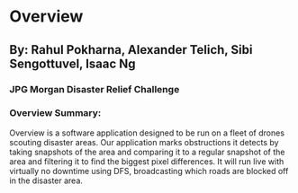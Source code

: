 # Overview 

## By: Rahul Pokharna, Alexander Telich, Sibi Sengottuvel, Isaac Ng

### JPG Morgan Disaster Relief Challenge

### Overview Summary: 
Overview is a software application designed to be run on a fleet of drones scouting disaster areas. Our application marks obstructions it detects by taking snapshots of the area and comparing it to a regular snapshot of the area and filtering it to find the biggest pixel differences. It will run live with virtually no downtime using DFS, broadcasting which roads are blocked off in the disaster area. 


